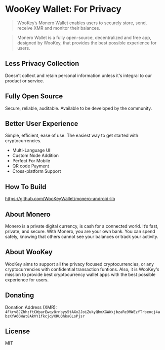 # WooKey Wallet: For Privacy

> WooKey’s Monero Wallet enables users to securely store, send, receive XMR and monitor their balances.

> Monero Wallet is a fully open-source, decentralized and free app, designed by WooKey, that provides the best possible     experience for users.

## Less Privacy Collection

Doesn’t collect and retain personal information unless it's integral to our product or service.

## Fully Open Source

Secure, reliable, auditable. Available to be developed by the community.

## Better User Experience

Simple, efficient, ease of use. The easiest way to get started with cryptocurrencies.

- Multi-Language UI
- Custom Node Addition
- Perfect For Mobile
- QR code Payment
- Cross-platform Support

## How To Build

https://github.com/WooKeyWallet/monero-android-lib

## About Monero

Monero is a private digital currency, is cash for a connected world. It’s fast, private, and secure. With Monero, you are your own bank. You can spend safely, knowing that others cannot see your balances or track your activity.

## About WooKey

WooKey aims to support all the privacy focused cryptocurrencies, or any cryptocurrencies with confidential transaction funtions.
Also, it is WooKey's mission to provide best cryptocurrency wallet apps with the best possible experience for users.

## Donating

Donation Address (XMR): `4Fkrv8JZhhzftCWparEwqv8rnbys5tAXx2JoiZukyQhmXGWWxjbzaRe9MWEzYTrbeocj4abzKfA6GWWt8AkVY1fkcjqVXRUQhkaGLsPjsr`

## License

MIT
